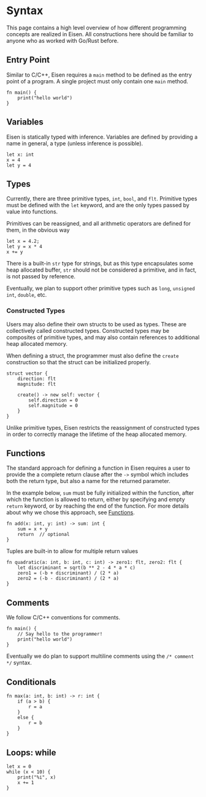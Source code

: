 # Syntax
This page contains a high level overview of how different programming concepts are realized in Eisen. All constructions here should be familiar to anyone who as worked with Go/Rust before.

## Entry Point
Similar to C/C++, Eisen requires a `main` method to be defined as the entry point of a program. A single project must only contain one `main` method.

```eisen
fn main() {
    print("hello world")
}
```

## Variables
Eisen is statically typed with inference. Variables are defined by providing a name in general, a type (unless inference is possible).

```eisen
let x: int
x = 4
let y = 4
```

## Types
Currently, there are three primitive types, `int`, `bool`, and `flt`. Primitive types must be defined with the `let` keyword, and are the only types passed by value into functions.

Primitives can be reassigned, and all arithmetic operators are defined for them, in the obvious way

```eisen
let x = 4.2;
let y = x * 4
x += y
```

There is a built-in `str` type for strings, but as this type encapsulates some heap allocated buffer, `str` should not be considered a primitive, and in fact, is not passed by reference.

Eventually, we plan to support other primitive types such as `long`, `unsigned int`, `double`, etc.

### Constructed Types
Users may also define their own structs to be used as types. These are collectively called constructed types. Constructed types may be composites of primitive types, and may also contain references to additional heap allocated memory.

When defining a struct, the programmer must also define the `create` construction so that the struct can be initialized properly.


```eisen
struct vector {
    direction: flt
    magnitude: flt

    create() -> new self: vector {
        self.direction = 0
        self.magnitude = 0
    }
}
```

Unlike primitive types, Eisen restricts the reassignment of constructed types in order to correctly manage the lifetime of the heap allocated memory.

## Functions
The standard approach for defining a function in Eisen requires a user to provide the a complete return clause after the `->` symbol which includes both the return type, but also a name for the returned parameter.

In the example below, `sum` must be fully initialized within the function, after which the function is allowed to return, either by specifying and empty `return` keyword, or by reaching the end of the function. For more details about why we chose this approach, see [Functions](/intro/functions).

```eisen
fn add(x: int, y: int) -> sum: int {
    sum = x + y
    return  // optional
}
```

Tuples are built-in to allow for multiple return values

```eisen
fn quadratic(a: int, b: int, c: int) -> zero1: flt, zero2: flt {
    let discriminant = sqrt(b ** 2 - 4 * a * c)
    zero1 = (-b + discriminant) / (2 * a)
    zero2 = (-b - discriminant) / (2 * a)
}
```

## Comments
We follow C/C++ conventions for comments.

```eisen
fn main() {
    // Say hello to the programmer!
    print("hello world")
}
```

Eventually we do plan to support multiline comments using the `/* comment */` syntax.

## Conditionals
```eisen
fn max(a: int, b: int) -> r: int {
    if (a > b) {
        r = a
    }
    else {
        r = b
    }
}
```

## Loops: while
```eisen
let x = 0
while (x < 10) {
    print("%i", x)
    x += 1
}
```
